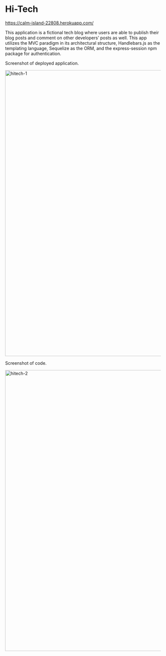 # Hi-Tech

https://calm-island-22808.herokuapp.com/

This application is a fictional tech blog where users are able to publish their blog posts and comment on other developers’ posts as well. This app utilizes the MVC paradigm in its architectural structure, Handlebars.js as the templating language, Sequelize as the ORM, and the express-session npm package for authentication.


Screenshot of deployed application.

<img width="922" alt="hitech-1" src="https://user-images.githubusercontent.com/104395889/198371462-816e66c8-5279-40d4-89fd-126aa8dccd66.png">



Screenshot of code.

<img width="906" alt="hitech-2" src="https://user-images.githubusercontent.com/104395889/198371506-7eb3e08b-fdb2-4730-abc4-66300c335146.png">
